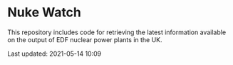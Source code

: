# Nuke Watch

This repository includes code for retrieving the latest information available on the output of EDF nuclear power plants in the UK.

Last updated: 2021-05-14 10:09